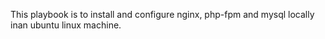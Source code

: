 This playbook is to install and configure nginx, php-fpm and mysql locally inan ubuntu linux machine.

